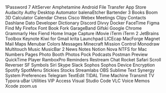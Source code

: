 1Password 7
AltServer
Amphetamine
Android File Transfer
App Store
Audacity
Authy Desktop
Automator
balenaEtcher
Bartender 3
Books
Boom 3D
Calculator
Calendar
Chess
Cisco Webex Meetings
Clipy
Contacts
Dashlane
Dato
Developer
Dictionary
Discord
Divvy
Docker
FaceTime
Figma
Find My
Firefox
Font Book
Fork
GarageBand
Gifski
Google Chrome
Grammarly
Hex Fiend
Home
Image Capture
iMovie
iTerm
iTerm 2
JetBrains Toolbox
Keynote
Kiwi for Gmail
krita
Launchpad
LICEcap
MacForge
Magnet
Mail
Maps
Menubar Colors
Messages
Minecraft
Mission Control
Monodraw
Multitouch
Music
MusicBar 2
News
Notes
Notion
Nova
NTFS for Mac
Numbers
Pages
Photo Booth
Photos
Pock
Podcasts
Postman
Preview
QuickTime Player
RamboxPro
Reminders
Restream Chat
Rocket
Safari
Scroll Reverser
SF Symbols
Siri
Skype
Slack
Sophos
Sophos Device Encryption
Spotify
SpotMenu
Stickies
Stocks
Streamlabs OBS
Sublime Text
Synergy
System Preferences
Telegram
TextEdit
TIDAL
Time Machine
Transmit
TV
Typora
uBar
Utilities
VIP Access
Visual Studio Code
VLC
Voice Memos
Xcode
zoom.us
